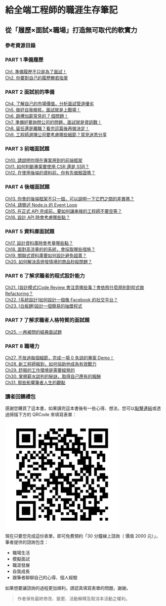 # 給全端工程師的職涯生存筆記

## 從「履歷×面試×職場」打造無可取代的軟實力

### 參考資源目錄

### PART 1 準備履歷

[Ch1. 準備履歷不只是為了面試！](/PART_1_準備履歷/Ch1)  
[Ch2. 你要對自己的履歷瞭若指掌](/PART_1_準備履歷/Ch2)

### PART 2 面試前的準備

[Ch4. 了解自己的市場價值，分析面試管道優劣](/PART_2_面試前的準備/Ch4)  
[Ch5. 做好自我檢核，面試就是上戰場！](/PART_2_面試前的準備/Ch5)  
[Ch6. 跳槽加薪常見的 7 個問題！](/PART_2_面試前的準備/Ch6)  
[Ch7. 準備好要詢問公司的問題，面試就是資訊戰！](/PART_2_面試前的準備/Ch7)  
[Ch8. 留任還是離職？看完這篇後再做決定！](/PART_2_面試前的準備/Ch8)  
[Ch9. 工程師選擇公司要考慮哪些細節？常見迷思分享](/PART_2_面試前的準備/Ch9)

### PART 3 前端面試題

[Ch10. 請說明你現在專案用到的前端框架](/PART_3_前端面試題/Ch10)  
[Ch11. 如何判斷專案要使用 CSR 還是 SSR？](/PART_3_前端面試題/Ch11)  
[Ch12. 在使用後端的資料前，你有先做驗證嗎？](/PART_3_前端面試題/Ch12)

### PART 4 後端面試題

[Ch13. 你會的後端框架不只一個，可以說明一下它們之間的差異嗎？](/PART_4_後端面試題/Ch13)  
[Ch14. 請簡述 Node.js 的 Event Loop](/PART_4_後端面試題/Ch14)  
[Ch15. 在正式 API 完成前，要如何讓串接的工程師不要空等？](/PART_4_後端面試題/Ch15)  
[Ch16. 設計 API 時會考慮哪些點？](/PART_4_後端面試題/Ch16)

### PART 5 資料庫面試題

[Ch17. 設計資料庫時會考量哪些點？](/PART_5_資料庫面試題/Ch17)  
[Ch18. 面對高流量的的系統，會採取哪些措施？](/PART_5_資料庫面試題/Ch18)  
[Ch19. 關聯式資料庫要如何設計避免超賣？](/PART_5_資料庫面試題/Ch19)  
[Ch20. 如何解決高併發情境的商品秒殺問題？](/PART_5_資料庫面試題/Ch20)

### PART 6 了解求職者的程式設計能力

[Ch21. [設計模式]Code Review 會注意哪些事？會依照什麼原則對程式做 Refactoring？](/PART_6_了解求職者的程式設計能力/Ch21)  
[Ch22. [系統設計]如何設計一個像 Facebook 的社交平台？](/PART_6_了解求職者的程式設計能力/Ch22)  
[Ch23. [白板題]設計一個簡易的抽獎程式](/PART_6_了解求職者的程式設計能力/Ch23)

### PART 7 了解求職者人格特質的面試題

[Ch25. 一再被問的經典面試題](/PART_7_了解求職者人格特質的面試題/Ch25)

### PART 8 職場力

[Ch27. 不放過每個細節，完成一場 0 失誤的專案 Demo！](/PART_8_職場力/Ch27)  
[Ch28. 新工程師報到，如何協助他成為有效戰力](/PART_8_職場力/Ch28)  
[Ch29. 舒服的工作環境是需要經營的](/PART_8_職場力/Ch29)  
[Ch30. 掌握薪水談判的秘訣，取得自己應有的報酬](/PART_8_職場力/Ch30)  
[Ch31. 那些影響筆者人生的觀點](/PART_8_職場力/Ch31)

### 讀者回饋禮包

感謝您購買了這本書，如果讀完這本書後有一些心得、想法，您可以[點擊連結](https://forms.gle/SpgKD6MfCGHENEXbA)或透過掃描下方的 QRCode 來填寫表單：  
![image](./img/31-1.png)  
現在只要您完成這份表單，即可免費預約「30 分鐘線上諮詢（ 價值 2000 元）」，筆者提供的諮詢包含：

- 職場生活
- 模擬面試
- 職涯發展
- 自我成長
- 跟筆者聊聊自己的心得、個人經驗

如果想要讓諮詢的過程更加順利，請認真填寫表單的問題，謝謝。

> 作者保有最終修改、變更、活動解釋及取消本活動之權利。

